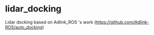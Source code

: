 # lidar_docking
Lidar docking based on Adlink_ROS 's work (https://github.com/Adlink-ROS/auto_docking)
